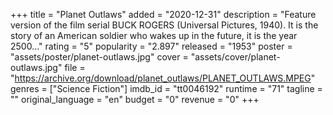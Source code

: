 +++
title = "Planet Outlaws"
added = "2020-12-31"
description = "Feature version of the film serial BUCK ROGERS (Universal Pictures, 1940).  It is the story of an American soldier who wakes up in the future, it is the year 2500..."
rating = "5"
popularity = "2.897"
released = "1953"
poster = "assets/poster/planet-outlaws.jpg"
cover = "assets/cover/planet-outlaws.jpg"
file = "https://archive.org/download/planet_outlaws/PLANET_OUTLAWS.MPEG"
genres = ["Science Fiction"]
imdb_id = "tt0046192"
runtime = "71"
tagline = ""
original_language = "en"
budget = "0"
revenue = "0"
+++